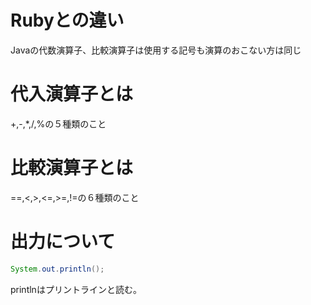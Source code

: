 # Rubyとの違い
Javaの代数演算子、比較演算子は使用する記号も演算のおこない方は同じ

# 代入演算子とは
+,-,*,/,%の５種類のこと

# 比較演算子とは
==,<,>,<=,>=,!=の６種類のこと

# 出力について
```java
System.out.println();
```
printlnはプリントラインと読む。

